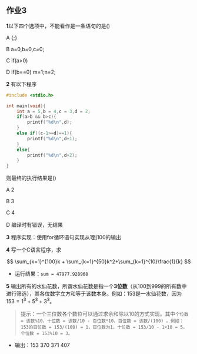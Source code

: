 ## 作业3

**1**以下四个选项中，不能看作是一条语句的是()

A {;}

B a=0,b=0,c=0;

C if(a>0)

D if(b==0) m=1;n=2;

**2** 有以下程序

```c
#include <stdio.h>

int main(void){
    int a = 5,b = 4,c = 3,d = 2;
    if(a>b && b>c){
        printf("%d\n",d);
    }
    else if((c-1>=d)==1){
        printf("%d\n",d+1);
    }
    else{
        printf("%d\n",d+2);
    }
}
```

则最终的执行结果是()

A 2

B 3

C 4

D 编译时有错误，无结果

**3** 程序实现：使用for循环语句实现从1到100的输出

**4** 写一个C语言程序，求

$$
\sum_{k=1}^{100}k + \sum_{k=1}^{50}k^2+\sum_{k=1}^{10}\frac{1}{k}
$$

- 运行结果：`sum = 47977.928968`


**5** 输出所有的水仙花数，所谓水仙花数是指一个**3位数**（从100到999的所有数中进行筛选），其各位数字立方和等于该数本身。例如：153是一水仙花数，因为$153 = 1^3 + 5^3 + 3^3$。

> 提示：一个三位数各个数位可以通过求余和除以10的方式实现。其中`个位数 = 该数%10，十位数 = 该数/10 - 百位数*10，百位数 = 该数/(100) 。例如：153的百位数 = 153/(100) = 1，百位数为1，十位数 = 153/10 - 1×10 = 5，个位数 = 153%10 = 3。`

- 输出：153 370 371 407
